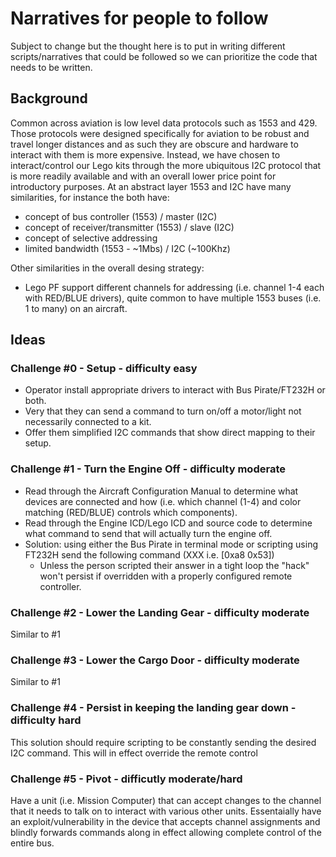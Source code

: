 # Narratives for people to follow

Subject to change but the thought here is to put in writing different scripts/narratives that could be followed so we can
prioritize the code that needs to be written.

## Background
Common across aviation is low level data protocols such as 1553 and 429. Those protocols were designed specifically for aviation
to be robust and travel longer distances and as such they are obscure and hardware to interact with them is more expensive.
Instead, we have chosen to interact/control our Lego kits through the more ubiquitous I2C protocol that is more readily available
and with an overall lower price point for introductory purposes. At an abstract layer 1553 and I2C have many similarities, for 
instance the both have:
 - concept of bus controller (1553) / master (I2C)
 - concept of receiver/transmitter (1553) / slave (I2C)
 - concept of selective addressing
 - limited bandwidth (1553 - ~1Mbs) / I2C (~100Khz)
 
Other similarities in the overall desing strategy:
 - Lego PF support different channels for addressing (i.e. channel 1-4 each with RED/BLUE drivers), quite common to have multiple 1553 buses (i.e. 1 to many) on an aircraft.


## Ideas

### Challenge #0 - Setup - difficulty easy
- Operator install appropriate drivers to interact with Bus Pirate/FT232H or both.
- Very that they can send a command to turn on/off a motor/light not necessarily connected to a kit.
- Offer them simplified I2C commands that show direct mapping to their setup.


### Challenge #1 - Turn the Engine Off - difficulty moderate
- Read through the Aircraft Configuration Manual to determine what devices are connected and how (i.e. which 
channel (1-4) and color matching (RED/BLUE) controls which components).
- Read through the Engine ICD/Lego ICD and source code to determine what command to send that will actually
turn the engine off. 
- Solution: using either the Bus Pirate in terminal mode or scripting using FT232H send the following command 
  (XXX i.e. [0xa8 0x53])
    - Unless the person scripted their answer in a tight loop the "hack" won't persist if overridden with a properly
    configured remote controller.
    
    
### Challenge #2 - Lower the Landing Gear - difficulty moderate
Similar to #1

### Challenge #3 - Lower the Cargo Door - difficulty moderate
Similar to #1


### Challenge #4 - Persist in keeping the landing gear down - difficulty hard
This solution should require scripting to be constantly sending the desired I2C command. This will in effect override the
remote control


### Challenge #5 - Pivot - difficutly moderate/hard
Have a unit (i.e. Mission Computer) that can accept changes to the channel that it needs to talk on to interact with various other units. Essentaially have an exploit/vulnerability in the device that accepts channel assignments and blindly forwards commands along in effect allowing complete control of the entire bus.
